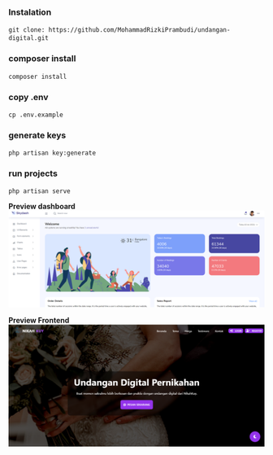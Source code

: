 ### Instalation

```
git clone: https://github.com/MohammadRizkiPrambudi/undangan-digital.git
```

### composer install

```
composer install
```

### copy .env

```
cp .env.example
```

### generate keys

```
php artisan key:generate
```

### run projects

```
php artisan serve
```

**Preview dashboard**
![dashboard](image.png)

**Preview Frontend**
![frontend](image-1.png)
